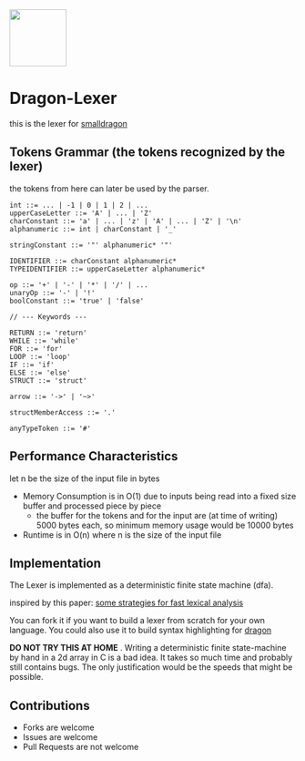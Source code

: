 <img src="https://raw.githubusercontent.com/pointbazaar/smalldragon/master/dragon-lexer/img/dragon-logo.svg" width="100" height="100"/>

# Dragon-Lexer
this is the lexer for [smalldragon](https://github.com/pointbazaar/smalldragon/)

## Tokens Grammar (the tokens recognized by the lexer)

the tokens from here can later be used by the parser.

```
int ::= ... | -1 | 0 | 1 | 2 | ...
upperCaseLetter ::= 'A' | ... | 'Z'
charConstant ::= 'a' | ... | 'z' | 'A' | ... | 'Z' | '\n'
alphanumeric ::= int | charConstant | '_'

stringConstant ::= '"' alphanumeric* '"'

IDENTIFIER ::= charConstant alphanumeric*
TYPEIDENTIFIER ::= upperCaseLetter alphanumeric*

op ::= '+' | '-' | '*' | '/' | ...
unaryOp ::= '-' | '!'
boolConstant ::= 'true' | 'false'

// --- Keywords ---

RETURN ::= 'return'
WHILE ::= 'while'
FOR ::= 'for'
LOOP ::= 'loop'
IF ::= 'if'
ELSE ::= 'else'
STRUCT ::= 'struct'

arrow ::= '->' | '~>'

structMemberAccess ::= '.'

anyTypeToken ::= '#'
```
## Performance Characteristics

let n be the size of the input file in bytes
- Memory Consumption is in O(1) due to inputs being read into a fixed size buffer and processed piece by piece
  - the buffer for the tokens and for the input are (at time of writing) 5000 bytes each, so minimum memory usage would be 10000 bytes
- Runtime is in O(n) where n is the size of the input file

## Implementation

The Lexer is implemented as a deterministic finite state machine (dfa).

inspired by this paper:
[some strategies for fast lexical analysis](https://nothings.org/computer/lexing.html)


You can fork it if you want to build a lexer from scratch for your own language.
You could also use it to build syntax highlighting for [dragon](https://github.com/pointbazaar/dragon/)

**DO NOT TRY THIS AT HOME** . Writing a deterministic finite state-machine by hand in a 2d array in C 
is a bad idea. It takes so much time and probably still contains bugs. The only justification would be the speeds 
that might be possible. 

## Contributions
- Forks are welcome
- Issues are welcome
- Pull Requests are not welcome

